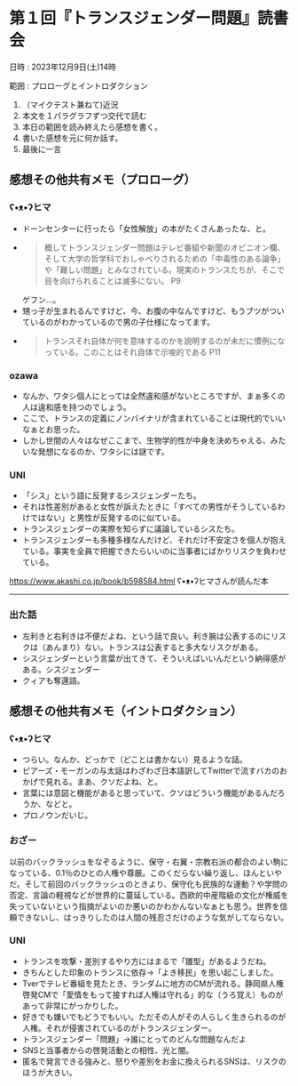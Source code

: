 # 第１回『トランスジェンダー問題』読書会

日時
:    2023年12月9日(土)14時

範囲
:    プロローグとイントロダクション

1. （マイクテスト兼ねて)近況
2. 本文を１パラグラフずつ交代で読む
3. 本日の範囲を読み終えたら感想を書く。
4. 書いた感想を元に何か話す。
5. 最後に一言

## 感想その他共有メモ（プロローグ）


### ʕ•ᴥ•ʔヒマ

- ドーンセンターに行ったら「女性解放」の本がたくさんあったな、と。
- > 概してトランスジェンダー問題はテレビ番組や新聞のオピニオン欄、そして大学の哲学科でおしゃべりされるための「中毒性のある論争」や「難しい問題」とみなされている。現実のトランスたちが、そこで目を向けられることは滅多にない。
    > P9
    > 
    ゲフン…。
- 甥っ子が生まれるんですけど、今、お腹の中なんですけど、もうブツがついているのがわかっているので男の子仕様になってます。
- > トランスそれ自体が何を意味するのかを説明するのが未だに慣例になっている。このことはそれ自体で示唆的である
    > P11
### ozawa
- なんか、ワタシ個人にとっては全然違和感がないところですが、まぁ多くの人は違和感を持つのでしょう。
- ここで、トランスの定義にノンバイナリが含まれていることは現代的でいいなぁとお思った。
- しかし世間の人々はなぜここまで、生物学的性が中身を決めちゃえる、みたいな発想になるのか、ワタシには謎です。

### UNI
- 「シス」という語に反発するシスジェンダーたち。
- それは性差別があると女性が訴えたときに「すべての男性がそうしているわけではない」と男性が反発するのに似ている。
- トランスジェンダーの実際を知らずに議論しているシスたち。
- トランスジェンダーも多種多様なんだけど、それだけ不安定さを個人が抱えている。事実を全員で把握できたらいいのに当事者にばかりリスクを負わせている。

https://www.akashi.co.jp/book/b598584.html
ʕ•ᴥ•ʔヒマさんが読んだ本

***

### 出た話

- 左利きと右利きは不便だよね、という話で良い。利き腕は公表するのにリスクは（あんまり）ない。トランスは公表すると多大なリスクがある。
- シスジェンダーという言葉が出てきて、そういえばいいんだという納得感がある。シスジェンダー
- クィアも奪還語。

## 感想その他共有メモ（イントロダクション）

### ʕ•ᴥ•ʔヒマ
- つらい。なんか、どっかで（どことは書かない）見るような話。
- ピアーズ・モーガンの与太話はわざわざ日本語訳してTwitterで流すバカのおかげで見れる。まあ、クソだよね、と。
- 言葉には意図と機能があると思っていて、クソはどういう機能があるんだろうか、などと。
- プロノウンだいじ。

### おざー
以前のバックラッシュをなぞるように、保守・右翼・宗教右派の都合のよい駒になっている、0.1％のひとの人権や尊厳。このくだらない繰り返し、ほんといやだ。そして前回のバックラッシュのときより、保守化も民族的な運動？や学問の否定、言論の軽視などが世界的に蔓延している。西欧的中産階級の文化が権威を失っていないという指摘がよいのか悪いのかわかんないなぁとも思う。世界を信頼できないし、はっきりしたのは人間の残忍さだけのような気がしてならない。

### UNI
- トランスを攻撃・差別するやり方にはまるで「雛型」があるようだね。
- きちんとした印象のトランスに依存→「よき移民」を思い起こしました。
- Tverでテレビ番組を見たとき、ランダムに地方のCMが流れる。静岡県人権啓発CMで「愛情をもって接すれば人権は守れる」的な（うろ覚え）ものがあって非常にがっかりした。
- 好きでも嫌いでもどうでもいい。ただその人がその人らしく生きられるのが人権。それが侵害されているのがトランスジェンダー。
- トランスジェンダー「問題」→誰にとってのどんな問題なんだよ
- SNSと当事者からの啓発活動との相性、光と闇。
- 匿名で発言できる強みと、怒りや差別をお金に換えられるSNSは、リスクのほうが大きい。

